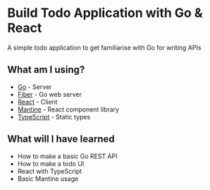 # Build Todo Application with Go & React

A simple todo application to get familiarise with Go for writing APIs

## What am I using?
* [Go](https://go.dev/) - Server
* [Fiber](https://github.com/gofiber/fiber) - Go web server
* [React](https://reactjs.org/docs/create-a-new-react-app.html) - Client
* [Mantine](https://mantine.dev/) - React component library
* [TypeScript](https://www.typescriptlang.org/) - Static types

## What will I have learned
* How to make a basic Go REST API
* How to make a todo UI
* React with TypeScript
* Basic Mantine usage
